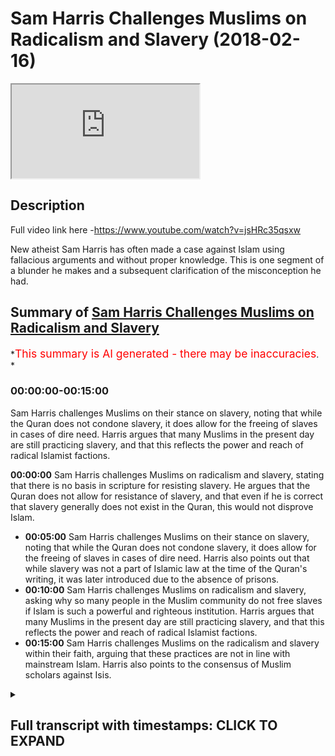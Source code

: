 # Sam Harris Challenges Muslims on Radicalism and Slavery (2018-02-16)

<iframe loading='lazy' allow='autoplay' src='https://www.youtube.com/embed/Hl7mPkjE8pI'></iframe>

## Description

Full video link here -<https://www.youtube.com/watch?v=jsHRc35qsxw>

New atheist Sam Harris has often made a case against Islam using fallacious arguments and without proper knowledge. This is one segment of a blunder he makes and a subsequent clarification of the misconception he had.

## Summary of [Sam Harris Challenges Muslims on Radicalism and Slavery](https://www.youtube.com/watch?v=Hl7mPkjE8pI)

*<span style="color:red; font-size:125%">This summary is AI generated - there may be inaccuracies</span>. *

### <a onclick="modifyYTiframeseektime('0')">00:00:00-00:15:00</a>

 Sam Harris challenges Muslims on their stance on slavery, noting that while the Quran does not condone slavery, it does allow for the freeing of slaves in cases of dire need. Harris argues that many Muslims in the present day are still practicing slavery, and that this reflects the power and reach of radical Islamist factions.

**<a onclick="modifyYTiframeseektime('0')">00:00:00</a>** Sam Harris challenges Muslims on radicalism and slavery, stating that there is no basis in scripture for resisting slavery. He argues that the Quran does not allow for resistance of slavery, and that even if he is correct that slavery generally does not exist in the Quran, this would not disprove Islam.

* **<a onclick="modifyYTiframeseektime('300')">00:05:00</a>**  Sam Harris challenges Muslims on their stance on slavery, noting that while the Quran does not condone slavery, it does allow for the freeing of slaves in cases of dire need. Harris also points out that while slavery was not a part of Islamic law at the time of the Quran's writing, it was later introduced due to the absence of prisons.
* **<a onclick="modifyYTiframeseektime('600')">00:10:00</a>** Sam Harris challenges Muslims on radicalism and slavery, asking why so many people in the Muslim community do not free slaves if Islam is such a powerful and righteous institution. Harris argues that many Muslims in the present day are still practicing slavery, and that this reflects the power and reach of radical Islamist factions.
* **<a onclick="modifyYTiframeseektime('900')">00:15:00</a>** Sam Harris challenges Muslims on the radicalism and slavery within their faith, arguing that these practices are not in line with mainstream Islam. Harris also points to the consensus of Muslim scholars against Isis.

<details><summary><h2>Full transcript with timestamps: CLICK TO EXPAND</h2></summary>

<a onclick="modifyYTiframeseektime('2')">0:00:02</a> so that he would you me I don't even  
<a onclick="modifyYTiframeseektime('11')">0:00:11</a> have to go to them alright let's go to  
<a onclick="modifyYTiframeseektime('13')">0:00:13</a> the next one no you can slavery this is  
<a onclick="modifyYTiframeseektime('17')">0:00:17</a> the horror of Abrahamic religion  
<a onclick="modifyYTiframeseektime('21')">0:00:21</a> generally these are this is why we know  
<a onclick="modifyYTiframeseektime('23')">0:00:23</a> these are in books were not authored by  
<a onclick="modifyYTiframeseektime('25')">0:00:25</a> a moral genius the Bible in the Quran  
<a onclick="modifyYTiframeseektime('28')">0:00:28</a> can't give you a basis to resist slavery  
<a onclick="modifyYTiframeseektime('32')">0:00:32</a> take it away so this is this is really  
<a onclick="modifyYTiframeseektime('36')">0:00:36</a> interesting because Sam Harris is  
<a onclick="modifyYTiframeseektime('37')">0:00:37</a> actually written a book called the moral  
<a onclick="modifyYTiframeseektime('39')">0:00:39</a> landscape and in that book called the  
<a onclick="modifyYTiframeseektime('42')">0:00:42</a> moral landscape he writes in a footnote  
<a onclick="modifyYTiframeseektime('44')">0:00:44</a> and one of the ending chapters I forget  
<a onclick="modifyYTiframeseektime('46')">0:00:46</a> which type sure exactly but he writes  
<a onclick="modifyYTiframeseektime('48')">0:00:48</a> and this is a kind of paraphrase of what  
<a onclick="modifyYTiframeseektime('51')">0:00:51</a> he says he says that there is no  
<a onclick="modifyYTiframeseektime('52')">0:00:52</a> neurobiological way of ascertaining  
<a onclick="modifyYTiframeseektime('55')">0:00:55</a> truth and falsehood in other words  
<a onclick="modifyYTiframeseektime('58')">0:00:58</a> objective morality according to sam  
<a onclick="modifyYTiframeseektime('60')">0:01:00</a> harris cannot be ascertained on the  
<a onclick="modifyYTiframeseektime('62')">0:01:02</a> atheistic materialistic worldview this  
<a onclick="modifyYTiframeseektime('65')">0:01:05</a> is not just some Harris's opinion this  
<a onclick="modifyYTiframeseektime('67')">0:01:07</a> is the opinion of Richard Dawkins of  
<a onclick="modifyYTiframeseektime('68')">0:01:08</a> jacquees Derrida of Bertrand Russell of  
<a onclick="modifyYTiframeseektime('71')">0:01:11</a> Nietzsche of most post modernist atheist  
<a onclick="modifyYTiframeseektime('75')">0:01:15</a> philosophers that actually objects of  
<a onclick="modifyYTiframeseektime('77')">0:01:17</a> morality cannot be ascertained what's  
<a onclick="modifyYTiframeseektime('80')">0:01:20</a> really interesting is that on the one  
<a onclick="modifyYTiframeseektime('81')">0:01:21</a> hand where they make this patently clear  
<a onclick="modifyYTiframeseektime('82')">0:01:22</a> but there was no philosophical  
<a onclick="modifyYTiframeseektime('84')">0:01:24</a> epistemological base for basically  
<a onclick="modifyYTiframeseektime('87')">0:01:27</a> believing an objective morality  
<a onclick="modifyYTiframeseektime('90')">0:01:30</a> they'll make arguments which are moral  
<a onclick="modifyYTiframeseektime('93')">0:01:33</a> against religion and this is one of the  
<a onclick="modifyYTiframeseektime('96')">0:01:36</a> arguments that they made so he makes he  
<a onclick="modifyYTiframeseektime('98')">0:01:38</a> says that the slavery and whatnot let's  
<a onclick="modifyYTiframeseektime('100')">0:01:40</a> take for granted let's let's say for the  
<a onclick="modifyYTiframeseektime('102')">0:01:42</a> sake of argument that he's right about  
<a onclick="modifyYTiframeseektime('103')">0:01:43</a> this about slavery generally speaking  
<a onclick="modifyYTiframeseektime('105')">0:01:45</a> even if he was completely right that  
<a onclick="modifyYTiframeseektime('108')">0:01:48</a> would do absolutely nothing for the case  
<a onclick="modifyYTiframeseektime('109')">0:01:49</a> of atheism and absolutely nothing for  
<a onclick="modifyYTiframeseektime('111')">0:01:51</a> disproving Islam however he is wrong on  
<a onclick="modifyYTiframeseektime('113')">0:01:53</a> that because of one very simple verse in  
<a onclick="modifyYTiframeseektime('117')">0:01:57</a> the Quran which most of the children our  
<a onclick="modifyYTiframeseektime('120')">0:02:00</a> children have memorized in so little  
<a onclick="modifyYTiframeseektime('122')">0:02:02</a> ballads in chapter 90 of the Quran where  
<a onclick="modifyYTiframeseektime('124')">0:02:04</a> simply says were mad at the rock amela  
<a onclick="modifyYTiframeseektime('126')">0:02:06</a> ABBA FATCA Aqaba what do you know of the  
<a onclick="modifyYTiframeseektime('130')">0:02:10</a> good way what would make you know what  
<a onclick="modifyYTiframeseektime('132')">0:02:12</a> the good way is for  
<a onclick="modifyYTiframeseektime('133')">0:02:13</a> being slaves is the good way his exact  
<a onclick="modifyYTiframeseektime('135')">0:02:15</a> terminology was that there is nothing  
<a onclick="modifyYTiframeseektime('137')">0:02:17</a> within or inside or outside of the  
<a onclick="modifyYTiframeseektime('140')">0:02:20</a> scriptures which allows for the  
<a onclick="modifyYTiframeseektime('142')">0:02:22</a> resisting of slavery the Quran says very  
<a onclick="modifyYTiframeseektime('144')">0:02:24</a> clearly that actually were mad at the  
<a onclick="modifyYTiframeseektime('147')">0:02:27</a> raka malapa  
<a onclick="modifyYTiframeseektime('148')">0:02:28</a> what would make you know what the good  
<a onclick="modifyYTiframeseektime('150')">0:02:30</a> way is freeing slaves is the good way  
<a onclick="modifyYTiframeseektime('152')">0:02:32</a> what he is saying because he is I  
<a onclick="modifyYTiframeseektime('154')">0:02:34</a> believe theologically illiterate I don't  
<a onclick="modifyYTiframeseektime('158')">0:02:38</a> think he's actually someone who reads  
<a onclick="modifyYTiframeseektime('159')">0:02:39</a> books theological books Quran Sunnah  
<a onclick="modifyYTiframeseektime('162')">0:02:42</a> hadith and these things I don't think he  
<a onclick="modifyYTiframeseektime('164')">0:02:44</a> actually even looks at the Bible too  
<a onclick="modifyYTiframeseektime('165')">0:02:45</a> deeply I think he makes sociological  
<a onclick="modifyYTiframeseektime('168')">0:02:48</a> cases and generalizes them on the  
<a onclick="modifyYTiframeseektime('170')">0:02:50</a> religion and that's very very much the  
<a onclick="modifyYTiframeseektime('173')">0:02:53</a> nature of what he does he never close to  
<a onclick="modifyYTiframeseektime('174')">0:02:54</a> Quran  
<a onclick="modifyYTiframeseektime('175')">0:02:55</a> you'll never really see this guy quote  
<a onclick="modifyYTiframeseektime('176')">0:02:56</a> in the Quran sam harris sam harris  
<a onclick="modifyYTiframeseektime('178')">0:02:58</a> doesn't really quote though I've never  
<a onclick="modifyYTiframeseektime('179')">0:02:59</a> seen him I've never once seen him  
<a onclick="modifyYTiframeseektime('180')">0:03:00</a> quoting the Quran because he knows muddy  
<a onclick="modifyYTiframeseektime('182')">0:03:02</a> water for him he's not trained on this  
<a onclick="modifyYTiframeseektime('185')">0:03:05</a> he shouldn't talk about this is he is  
<a onclick="modifyYTiframeseektime('187')">0:03:07</a> what they call an ultra crapper darien  
<a onclick="modifyYTiframeseektime('189')">0:03:09</a> his non-specialists talking about  
<a onclick="modifyYTiframeseektime('191')">0:03:11</a> something which does not concern him  
<a onclick="modifyYTiframeseektime('193')">0:03:13</a> he's completely talking about something  
<a onclick="modifyYTiframeseektime('194')">0:03:14</a> which is out of his Lane when he does  
<a onclick="modifyYTiframeseektime('196')">0:03:16</a> the same thing with philosophies the  
<a onclick="modifyYTiframeseektime('197')">0:03:17</a> same thing he's a non specialist in  
<a onclick="modifyYTiframeseektime('199')">0:03:19</a> philosophy not specialists in theology  
<a onclick="modifyYTiframeseektime('200')">0:03:20</a> when he talks about both those matters  
<a onclick="modifyYTiframeseektime('202')">0:03:22</a> as if he is an authority on those two  
<a onclick="modifyYTiframeseektime('203')">0:03:23</a> matters so here he said that the the  
<a onclick="modifyYTiframeseektime('207')">0:03:27</a> Quran and I'm also quite the Bible now  
<a onclick="modifyYTiframeseektime('209')">0:03:29</a> but we're talking about the Quran  
<a onclick="modifyYTiframeseektime('210')">0:03:30</a> specifically has there's nothing in it  
<a onclick="modifyYTiframeseektime('212')">0:03:32</a> that would allow us to resist slavery so  
<a onclick="modifyYTiframeseektime('213')">0:03:33</a> he would not be able to basically just  
<a onclick="modifyYTiframeseektime('215')">0:03:35</a> he would not be able to explain away  
<a onclick="modifyYTiframeseektime('218')">0:03:38</a> that verse which is a non abrogated  
<a onclick="modifyYTiframeseektime('220')">0:03:40</a> verse of the Quran moreover I guess what  
<a onclick="modifyYTiframeseektime('223')">0:03:43</a> he's trying to say is because the office  
<a onclick="modifyYTiframeseektime('224')">0:03:44</a> of the Quran which talked about what  
<a onclick="modifyYTiframeseektime('225')">0:03:45</a> your right hand possesses and and these  
<a onclick="modifyYTiframeseektime('228')">0:03:48</a> things in the hadith the various a  
<a onclick="modifyYTiframeseektime('231')">0:03:51</a> hadith Nasir how it shows us that there  
<a onclick="modifyYTiframeseektime('232')">0:03:52</a> were slaves at the time of the Prophet  
<a onclick="modifyYTiframeseektime('233')">0:03:53</a> and we're not denying that that's the  
<a onclick="modifyYTiframeseektime('234')">0:03:54</a> case absolutely there was slaves at the  
<a onclick="modifyYTiframeseektime('236')">0:03:56</a> time of the Prophet we are saying that  
<a onclick="modifyYTiframeseektime('238')">0:03:58</a> the object of office led the whole world  
<a onclick="modifyYTiframeseektime('240')">0:04:00</a> I mean the whole world at that time  
<a onclick="modifyYTiframeseektime('241')">0:04:01</a> absolutely well slavery ended in  
<a onclick="modifyYTiframeseektime('243')">0:04:03</a> American 1865 in in Britain in 1807 and  
<a onclick="modifyYTiframeseektime('249')">0:04:09</a> you can that's legally once again if we  
<a onclick="modifyYTiframeseektime('252')">0:04:12</a> take a step back and say what is slavery  
<a onclick="modifyYTiframeseektime('253')">0:04:13</a> does it the international I think is  
<a onclick="modifyYTiframeseektime('256')">0:04:16</a> called the International anti-slavery  
<a onclick="modifyYTiframeseektime('257')">0:04:17</a> organisations they they actually said  
<a onclick="modifyYTiframeseektime('260')">0:04:20</a> that slavery is defined as includes  
<a onclick="modifyYTiframeseektime('263')">0:04:23</a> child labor human trafficking and  
<a onclick="modifyYTiframeseektime('265')">0:04:25</a> prostitution let's  
<a onclick="modifyYTiframeseektime('267')">0:04:27</a> these things if we consider these  
<a onclick="modifyYTiframeseektime('269')">0:04:29</a> factors and we're very serious about  
<a onclick="modifyYTiframeseektime('270')">0:04:30</a> those definitions and I would say I  
<a onclick="modifyYTiframeseektime('272')">0:04:32</a> would claim that the West is actually  
<a onclick="modifyYTiframeseektime('274')">0:04:34</a> more involved and engaged with slavery  
<a onclick="modifyYTiframeseektime('277')">0:04:37</a> than any other part of the world and I  
<a onclick="modifyYTiframeseektime('280')">0:04:40</a> think that now if you really care if you  
<a onclick="modifyYTiframeseektime('283')">0:04:43</a> really want to make a difference since  
<a onclick="modifyYTiframeseektime('285')">0:04:45</a> we live here that's something that's not  
<a onclick="modifyYTiframeseektime('287')">0:04:47</a> talked about that's like our little  
<a onclick="modifyYTiframeseektime('289')">0:04:49</a> secret America's secret that there are  
<a onclick="modifyYTiframeseektime('291')">0:04:51</a> child sex slave rings in our country  
<a onclick="modifyYTiframeseektime('294')">0:04:54</a> right now up to three hundred thousand  
<a onclick="modifyYTiframeseektime('302')">0:05:02</a> boys and girls are sold in the United  
<a onclick="modifyYTiframeseektime('304')">0:05:04</a> States every year and many of them don't  
<a onclick="modifyYTiframeseektime('307')">0:05:07</a> make it out of the industry alive there  
<a onclick="modifyYTiframeseektime('310')">0:05:10</a> are only 99 known survivors from the  
<a onclick="modifyYTiframeseektime('313')">0:05:13</a> state of Texas in the last 20 years  
<a onclick="modifyYTiframeseektime('314')">0:05:14</a> who've managed to escape sexual slavery  
<a onclick="modifyYTiframeseektime('317')">0:05:17</a> when we think of the most horrific of  
<a onclick="modifyYTiframeseektime('319')">0:05:19</a> crimes the ones so morally repugnant and  
<a onclick="modifyYTiframeseektime('322')">0:05:22</a> Barbara you know the widespread ones  
<a onclick="modifyYTiframeseektime('324')">0:05:24</a> that make you question humanity it can  
<a onclick="modifyYTiframeseektime('327')">0:05:27</a> help us cope to believe they happen  
<a onclick="modifyYTiframeseektime('328')">0:05:28</a> somewhere else  
<a onclick="modifyYTiframeseektime('329')">0:05:29</a> somewhere far away that's why this  
<a onclick="modifyYTiframeseektime('331')">0:05:31</a> weekend's FBI prostitution sting and  
<a onclick="modifyYTiframeseektime('334')">0:05:34</a> capture of over a hundred and fifty  
<a onclick="modifyYTiframeseektime('335')">0:05:35</a> pimps was so disturbing over a hundred  
<a onclick="modifyYTiframeseektime('338')">0:05:38</a> children rescued sexual slavery here at  
<a onclick="modifyYTiframeseektime('342')">0:05:42</a> home how does it still happen right so  
<a onclick="modifyYTiframeseektime('344')">0:05:44</a> now you want to go ahead and do some  
<a onclick="modifyYTiframeseektime('346')">0:05:46</a> social good yeah Joe Rogan's just step  
<a onclick="modifyYTiframeseektime('348')">0:05:48</a> up Sam Harris to step up while you men  
<a onclick="modifyYTiframeseektime('350')">0:05:50</a> trafficking and talk about human  
<a onclick="modifyYTiframeseektime('351')">0:05:51</a> trafficking that's happening right here  
<a onclick="modifyYTiframeseektime('353')">0:05:53</a> in our backyard yeah but no you got to  
<a onclick="modifyYTiframeseektime('355')">0:05:55</a> go talk about you know is that the other  
<a onclick="modifyYTiframeseektime('357')">0:05:57</a> I point the finger that way  
<a onclick="modifyYTiframeseektime('359')">0:05:59</a> so we don't have to really talk about  
<a onclick="modifyYTiframeseektime('360')">0:06:00</a> what's going on at home it's really  
<a onclick="modifyYTiframeseektime('361')">0:06:01</a> interesting cuz Polaris said that  
<a onclick="modifyYTiframeseektime('363')">0:06:03</a> Polaris is what I think is cool pilars  
<a onclick="modifyYTiframeseektime('364')">0:06:04</a> one of the organizations they said that  
<a onclick="modifyYTiframeseektime('366')">0:06:06</a> America's engaged in slavery the  
<a onclick="modifyYTiframeseektime('368')">0:06:08</a> majority of people that they enslave in  
<a onclick="modifyYTiframeseektime('370')">0:06:10</a> human trafficking human trafficking  
<a onclick="modifyYTiframeseektime('371')">0:06:11</a> forms is that are actually people of  
<a onclick="modifyYTiframeseektime('373')">0:06:13</a> ethnic minority descent so black people  
<a onclick="modifyYTiframeseektime('376')">0:06:16</a> etc those people are human engaged in  
<a onclick="modifyYTiframeseektime('380')">0:06:20</a> the process of human trafficking who are  
<a onclick="modifyYTiframeseektime('381')">0:06:21</a> who are trafficked are actually people  
<a onclick="modifyYTiframeseektime('383')">0:06:23</a> of ethnic minorities so they're actually  
<a onclick="modifyYTiframeseektime('385')">0:06:25</a> oppressing minorities enslaving people  
<a onclick="modifyYTiframeseektime('388')">0:06:28</a> going back to what we used to be doing  
<a onclick="modifyYTiframeseektime('390')">0:06:30</a> the 1865 days and talking to us about  
<a onclick="modifyYTiframeseektime('393')">0:06:33</a> slavery  
<a onclick="modifyYTiframeseektime('394')">0:06:34</a> it's lama's I would put this very  
<a onclick="modifyYTiframeseektime('395')">0:06:35</a> candidly only on the record one of the  
<a onclick="modifyYTiframeseektime('398')">0:06:38</a> objectives of Islam  
<a onclick="modifyYTiframeseektime('400')">0:06:40</a> is to do away with the institution of  
<a onclick="modifyYTiframeseektime('403')">0:06:43</a> slavery the the mechanism by which and  
<a onclick="modifyYTiframeseektime('406')">0:06:46</a> through which it attempted to do this  
<a onclick="modifyYTiframeseektime('408')">0:06:48</a> which is what I was saying before was an  
<a onclick="modifyYTiframeseektime('411')">0:06:51</a> incremental gradualist method  
<a onclick="modifyYTiframeseektime('413')">0:06:53</a> it wasn't an instant abolition and we  
<a onclick="modifyYTiframeseektime('415')">0:06:55</a> know from history that frankly when  
<a onclick="modifyYTiframeseektime('417')">0:06:57</a> abolitions are attempted just like in  
<a onclick="modifyYTiframeseektime('419')">0:06:59</a> this country when the abolition was at M  
<a onclick="modifyYTiframeseektime('420')">0:07:00</a> state of alcohol people rebelled against  
<a onclick="modifyYTiframeseektime('422')">0:07:02</a> it very quickly if something as deep and  
<a onclick="modifyYTiframeseektime('425')">0:07:05</a> as economically important as the  
<a onclick="modifyYTiframeseektime('427')">0:07:07</a> institution of slavery is interwoven  
<a onclick="modifyYTiframeseektime('429')">0:07:09</a> into the economic fiber of a society  
<a onclick="modifyYTiframeseektime('432')">0:07:12</a> it's not possible if we to pull the rug  
<a onclick="modifyYTiframeseektime('434')">0:07:14</a> under someone's foot so in other words  
<a onclick="modifyYTiframeseektime('436')">0:07:16</a> what Islam came with was an incremental  
<a onclick="modifyYTiframeseektime('438')">0:07:18</a> method using different things and of  
<a onclick="modifyYTiframeseektime('441')">0:07:21</a> them as they can't because in sort of  
<a onclick="modifyYTiframeseektime('443')">0:07:23</a> the touhou chapter of the Quran one of  
<a onclick="modifyYTiframeseektime('445')">0:07:25</a> the there are nine things or eight or  
<a onclick="modifyYTiframeseektime('447')">0:07:27</a> nine things that are mentioned in the in  
<a onclick="modifyYTiframeseektime('449')">0:07:29</a> the verse which talks about zakat and  
<a onclick="modifyYTiframeseektime('451')">0:07:31</a> one of them was well fed a club the  
<a onclick="modifyYTiframeseektime('453')">0:07:33</a> people who is who are enslaved so in  
<a onclick="modifyYTiframeseektime('455')">0:07:35</a> other words since the cat is one of the  
<a onclick="modifyYTiframeseektime('457')">0:07:37</a> five pillars of Islam and since the five  
<a onclick="modifyYTiframeseektime('460')">0:07:40</a> pillar this particular pillar must be  
<a onclick="modifyYTiframeseektime('462')">0:07:42</a> continued until the day of judgment we  
<a onclick="modifyYTiframeseektime('464')">0:07:44</a> believe then the e there must have been  
<a onclick="modifyYTiframeseektime('466')">0:07:46</a> a certain amount of money always  
<a onclick="modifyYTiframeseektime('469')">0:07:49</a> designated for the freeing of slaves but  
<a onclick="modifyYTiframeseektime('472')">0:07:52</a> of course sam harris doesn't know this  
<a onclick="modifyYTiframeseektime('474')">0:07:54</a> another thing which is really  
<a onclick="modifyYTiframeseektime('476')">0:07:56</a> interesting is chapter 24 verse 33 of  
<a onclick="modifyYTiframeseektime('478')">0:07:58</a> the quran which explicitly says that if  
<a onclick="modifyYTiframeseektime('482')">0:08:02</a> at that particular time which is  
<a onclick="modifyYTiframeseektime('484')">0:08:04</a> obviously not not applicable to us and  
<a onclick="modifyYTiframeseektime('486')">0:08:06</a> that particular historical time period  
<a onclick="modifyYTiframeseektime('489')">0:08:09</a> something called maquette Eber can be  
<a onclick="modifyYTiframeseektime('490')">0:08:10</a> done no kotoba is where you literally  
<a onclick="modifyYTiframeseektime('492')">0:08:12</a> have someone who's enslaved and then  
<a onclick="modifyYTiframeseektime('494')">0:08:14</a> they say to their slave owner they say  
<a onclick="modifyYTiframeseektime('497')">0:08:17</a> to their slave owner I want to be free  
<a onclick="modifyYTiframeseektime('498')">0:08:18</a> and I'll ransom myself okay that person  
<a onclick="modifyYTiframeseektime('502')">0:08:22</a> is not a criminal that person is not  
<a onclick="modifyYTiframeseektime('505')">0:08:25</a> someone who's done anything according to  
<a onclick="modifyYTiframeseektime('507')">0:08:27</a> chapter 24 verse 33 and you can look at  
<a onclick="modifyYTiframeseektime('508')">0:08:28</a> for example to fiddle Toby or other  
<a onclick="modifyYTiframeseektime('510')">0:08:30</a> tempers here like extra Jesus's that  
<a onclick="modifyYTiframeseektime('513')">0:08:33</a> explicitly say that there's an opinion  
<a onclick="modifyYTiframeseektime('515')">0:08:35</a> that says and this is a strong opinion  
<a onclick="modifyYTiframeseektime('516')">0:08:36</a> going back to the Sahaba and the  
<a onclick="modifyYTiframeseektime('518')">0:08:38</a> Companions the Prophet if this  
<a onclick="modifyYTiframeseektime('520')">0:08:40</a> particular indentured servant because  
<a onclick="modifyYTiframeseektime('523')">0:08:43</a> they're not really slaves in the  
<a onclick="modifyYTiframeseektime('524')">0:08:44</a> colloquial sense because you think of  
<a onclick="modifyYTiframeseektime('525')">0:08:45</a> slaves like racial slavery we'd never  
<a onclick="modifyYTiframeseektime('526')">0:08:46</a> had died in Islam  
<a onclick="modifyYTiframeseektime('527')">0:08:47</a> that's never been part of Islamic never  
<a onclick="modifyYTiframeseektime('529')">0:08:49</a> never ever racial stuff is the Quran is  
<a onclick="modifyYTiframeseektime('532')">0:08:52</a> very that's what people think that's  
<a onclick="modifyYTiframeseektime('534')">0:08:54</a> they have in there that we're talking  
<a onclick="modifyYTiframeseektime('535')">0:08:55</a> about indentured because at the time  
<a onclick="modifyYTiframeseektime('536')">0:08:56</a> there was no prisons so these people  
<a onclick="modifyYTiframeseektime('538')">0:08:58</a> were put into into homes and imprisoned  
<a onclick="modifyYTiframeseektime('541')">0:09:01</a> as if it was a prison right  
<a onclick="modifyYTiframeseektime('544')">0:09:04</a> so that particular person if they demand  
<a onclick="modifyYTiframeseektime('546')">0:09:06</a> yeah if they demand from the the slave  
<a onclick="modifyYTiframeseektime('549')">0:09:09</a> owner to be freed then according to the  
<a onclick="modifyYTiframeseektime('552')">0:09:12</a> Philip or Toby  
<a onclick="modifyYTiframeseektime('553')">0:09:13</a> and according to the sahaba that are  
<a onclick="modifyYTiframeseektime('555')">0:09:15</a> related by this stuff's here they must  
<a onclick="modifyYTiframeseektime('559')">0:09:19</a> be freed even if the the slave owner or  
<a onclick="modifyYTiframeseektime('561')">0:09:21</a> you can say the the the the the one  
<a onclick="modifyYTiframeseektime('564')">0:09:24</a> who's the prisoner the the one who's  
<a onclick="modifyYTiframeseektime('566')">0:09:26</a> imprisoning this indentured servant  
<a onclick="modifyYTiframeseektime('567')">0:09:27</a> declines it this person can go to  
<a onclick="modifyYTiframeseektime('569')">0:09:29</a> Accardi can go to a judge and and  
<a onclick="modifyYTiframeseektime('572')">0:09:32</a> forcefully be be liberated or  
<a onclick="modifyYTiframeseektime('577')">0:09:37</a> emancipated so in other words islam I  
<a onclick="modifyYTiframeseektime('580')">0:09:40</a> would argue is the only ancient system  
<a onclick="modifyYTiframeseektime('583')">0:09:43</a> which allowed for the freeing of people  
<a onclick="modifyYTiframeseektime('588')">0:09:48</a> which were either slaves indentured  
<a onclick="modifyYTiframeseektime('589')">0:09:49</a> servants or otherwise there's nothing  
<a onclick="modifyYTiframeseektime('592')">0:09:52</a> else in the history of man that went out  
<a onclick="modifyYTiframeseektime('595')">0:09:55</a> of its way in order to get people out of  
<a onclick="modifyYTiframeseektime('596')">0:09:56</a> the shackles of slavery and into and  
<a onclick="modifyYTiframeseektime('599')">0:09:59</a> emancipated generally speaking whether  
<a onclick="modifyYTiframeseektime('600')">0:10:00</a> it be Muslim or Muslim what comes to my  
<a onclick="modifyYTiframeseektime('603')">0:10:03</a> mind is it is a turban hadatha was it am  
<a onclick="modifyYTiframeseektime('607')">0:10:07</a> I saying the right name where when he  
<a onclick="modifyYTiframeseektime('608')">0:10:08</a> was freed and then he had a chance to go  
<a onclick="modifyYTiframeseektime('612')">0:10:12</a> back to his father to his family he  
<a onclick="modifyYTiframeseektime('616')">0:10:16</a> chose to stay you know out of the love  
<a onclick="modifyYTiframeseektime('619')">0:10:19</a> you know out of the love that he had for  
<a onclick="modifyYTiframeseektime('623')">0:10:23</a> Prophet Muhammad peace and blessings be  
<a onclick="modifyYTiframeseektime('625')">0:10:25</a> upon him yeah so you have a when you put  
<a onclick="modifyYTiframeseektime('627')">0:10:27</a> yourself when you take yourself living  
<a onclick="modifyYTiframeseektime('629')">0:10:29</a> in today's 2018 today's age right and  
<a onclick="modifyYTiframeseektime('634')">0:10:34</a> then you take your back yourself back  
<a onclick="modifyYTiframeseektime('636')">0:10:36</a> 1,400 years ago when the whole world  
<a onclick="modifyYTiframeseektime('638')">0:10:38</a> everybody is a muslin slavery day  
<a onclick="modifyYTiframeseektime('639')">0:10:39</a> absolutely medicine then Islam came to  
<a onclick="modifyYTiframeseektime('642')">0:10:42</a> free the necks of the slaves right  
<a onclick="modifyYTiframeseektime('644')">0:10:44</a> so if Islam just came and said it's late  
<a onclick="modifyYTiframeseektime('647')">0:10:47</a> a slavery is erratic you wouldn't work  
<a onclick="modifyYTiframeseektime('648')">0:10:48</a> it wouldn't work you got people invested  
<a onclick="modifyYTiframeseektime('650')">0:10:50</a> with millions hundreds of millions of  
<a onclick="modifyYTiframeseektime('652')">0:10:52</a> dollars you know in slave business  
<a onclick="modifyYTiframeseektime('654')">0:10:54</a> absolutely but then what you're saying  
<a onclick="modifyYTiframeseektime('656')">0:10:56</a> here is now if I'm correct now in every  
<a onclick="modifyYTiframeseektime('659')">0:10:59</a> which way you turn and you just made the  
<a onclick="modifyYTiframeseektime('661')">0:11:01</a> road that now it penetrated the hearts  
<a onclick="modifyYTiframeseektime('665')">0:11:05</a> yeah so people gave  
<a onclick="modifyYTiframeseektime('667')">0:11:07</a> is up absolutely from the love of their  
<a onclick="modifyYTiframeseektime('669')">0:11:09</a> heart absolutely not like that it was  
<a onclick="modifyYTiframeseektime('671')">0:11:11</a> forced in this country and to this day  
<a onclick="modifyYTiframeseektime('672')">0:11:12</a> people are like these people should be  
<a onclick="modifyYTiframeseektime('674')">0:11:14</a> slaves right and you have all this  
<a onclick="modifyYTiframeseektime('676')">0:11:16</a> racism is this yeah but there are  
<a onclick="modifyYTiframeseektime('679')">0:11:19</a> certain situations where people will be  
<a onclick="modifyYTiframeseektime('681')">0:11:21</a> forced to free slaves for example in  
<a onclick="modifyYTiframeseektime('683')">0:11:23</a> Islam if someone had sexual intercourse  
<a onclick="modifyYTiframeseektime('686')">0:11:26</a> with their wife in Ramadan they have to  
<a onclick="modifyYTiframeseektime('688')">0:11:28</a> free a slave if someone does the harm  
<a onclick="modifyYTiframeseektime('690')">0:11:30</a> which is mentioned in chapter 58 of the  
<a onclick="modifyYTiframeseektime('692')">0:11:32</a> Quran which they call their wives that  
<a onclick="modifyYTiframeseektime('693')">0:11:33</a> they say they you're not you're  
<a onclick="modifyYTiframeseektime('695')">0:11:35</a> basically not you're like my mother in  
<a onclick="modifyYTiframeseektime('697')">0:11:37</a> other words you're not sexually  
<a onclick="modifyYTiframeseektime('698')">0:11:38</a> compatible with me or something it's a  
<a onclick="modifyYTiframeseektime('699')">0:11:39</a> very specific kind of insult free after  
<a onclick="modifyYTiframeseektime('701')">0:11:41</a> free slaves yeah if they did if they  
<a onclick="modifyYTiframeseektime('703')">0:11:43</a> didn't off you have to free it so  
<a onclick="modifyYTiframeseektime('705')">0:11:45</a> there's so many things in Islam which  
<a onclick="modifyYTiframeseektime('707')">0:11:47</a> you're forced to free slaves if you do  
<a onclick="modifyYTiframeseektime('709')">0:11:49</a> certain things then these slaves also  
<a onclick="modifyYTiframeseektime('711')">0:11:51</a> slaves when I come governors then they  
<a onclick="modifyYTiframeseektime('713')">0:11:53</a> become scholars they become like  
<a onclick="modifyYTiframeseektime('715')">0:11:55</a> absolutely had people of high prestige  
<a onclick="modifyYTiframeseektime('717')">0:11:57</a> people will not understand this but some  
<a onclick="modifyYTiframeseektime('720')">0:12:00</a> people and because we just said that for  
<a onclick="modifyYTiframeseektime('722')">0:12:02</a> example if someone was enslaved or an  
<a onclick="modifyYTiframeseektime('725')">0:12:05</a> indentured servant don't you serve in  
<a onclick="modifyYTiframeseektime('726')">0:12:06</a> there literally whatever yeah that's  
<a onclick="modifyYTiframeseektime('728')">0:12:08</a> what they were they were indentured  
<a onclick="modifyYTiframeseektime('729')">0:12:09</a> servants if they were in in the house of  
<a onclick="modifyYTiframeseektime('732')">0:12:12</a> someone who was imprisoning them and  
<a onclick="modifyYTiframeseektime('734')">0:12:14</a> they had the rights over them and I say  
<a onclick="modifyYTiframeseektime('735')">0:12:15</a> and they decided that they wanted to do  
<a onclick="modifyYTiframeseektime('738')">0:12:18</a> more kata by which is this basically  
<a onclick="modifyYTiframeseektime('741')">0:12:21</a> it's a ransom their ransom ransoming  
<a onclick="modifyYTiframeseektime('743')">0:12:23</a> themselves they want to be freed and  
<a onclick="modifyYTiframeseektime('746')">0:12:26</a> they had that opportunity and they  
<a onclick="modifyYTiframeseektime('748')">0:12:28</a> didn't take it the question is why would  
<a onclick="modifyYTiframeseektime('749')">0:12:29</a> those people don't take it a lot of the  
<a onclick="modifyYTiframeseektime('750')">0:12:30</a> the particular slaves at that time I  
<a onclick="modifyYTiframeseektime('752')">0:12:32</a> would mention servants they didn't take  
<a onclick="modifyYTiframeseektime('754')">0:12:34</a> the opportunity because they they were  
<a onclick="modifyYTiframeseektime('755')">0:12:35</a> getting free accommodation yes now  
<a onclick="modifyYTiframeseektime('758')">0:12:38</a> that's why a lot of them continue to be  
<a onclick="modifyYTiframeseektime('759')">0:12:39</a> Malik like the Mamluk Empire was  
<a onclick="modifyYTiframeseektime('762')">0:12:42</a> actually the Mamluks there was two men  
<a onclick="modifyYTiframeseektime('764')">0:12:44</a> blocks one in Egypt and one in India but  
<a onclick="modifyYTiframeseektime('766')">0:12:46</a> the ones in Egypt and in India both of  
<a onclick="modifyYTiframeseektime('768')">0:12:48</a> those was work work of a slave car or a  
<a onclick="modifyYTiframeseektime('770')">0:12:50</a> tribe or slave a socio-economic grouping  
<a onclick="modifyYTiframeseektime('774')">0:12:54</a> so they were socioeconomically the  
<a onclick="modifyYTiframeseektime('777')">0:12:57</a> lowest of the low yet they were made  
<a onclick="modifyYTiframeseektime('778')">0:12:58</a> into the highest of the high  
<a onclick="modifyYTiframeseektime('780')">0:13:00</a> mm-hmm so it's not the same as the  
<a onclick="modifyYTiframeseektime('783')">0:13:03</a> Western experience a lot of people think  
<a onclick="modifyYTiframeseektime('784')">0:13:04</a> they generalize history say ok what will  
<a onclick="modifyYTiframeseektime('786')">0:13:06</a> happen to the transatlantic slave trade  
<a onclick="modifyYTiframeseektime('788')">0:13:08</a> where you had black people shift over in  
<a onclick="modifyYTiframeseektime('790')">0:13:10</a> West Africa yeah that's the same thing  
<a onclick="modifyYTiframeseektime('792')">0:13:12</a> as well as levers not ok before we go to  
<a onclick="modifyYTiframeseektime('794')">0:13:14</a> the next one people are automatically  
<a onclick="modifyYTiframeseektime('796')">0:13:16</a> automatically gonna see what's going on  
<a onclick="modifyYTiframeseektime('798')">0:13:18</a> with this insane state right they use  
<a onclick="modifyYTiframeseektime('800')">0:13:20</a> these  
<a onclick="modifyYTiframeseektime('800')">0:13:20</a> range elements and then some things in  
<a onclick="modifyYTiframeseektime('804')">0:13:24</a> Libya yeah what do you say to that I say  
<a onclick="modifyYTiframeseektime('806')">0:13:26</a> to that I mean it's really really  
<a onclick="modifyYTiframeseektime('808')">0:13:28</a> interesting the AI is is aa McStay we  
<a onclick="modifyYTiframeseektime('812')">0:13:32</a> shouldn't call it that we should call -  
<a onclick="modifyYTiframeseektime('813')">0:13:33</a> or something that whatever they want to  
<a onclick="modifyYTiframeseektime('814')">0:13:34</a> call themselves but the insane stay in  
<a onclick="modifyYTiframeseektime('816')">0:13:36</a> state that sounds good and saying hey  
<a onclick="modifyYTiframeseektime('818')">0:13:38</a> those particular individuals first and  
<a onclick="modifyYTiframeseektime('821')">0:13:41</a> foremost I've never seen such an extreme  
<a onclick="modifyYTiframeseektime('824')">0:13:44</a> fringe in my whole life to the extent  
<a onclick="modifyYTiframeseektime('826')">0:13:46</a> whereby I watched an interview in Arabic  
<a onclick="modifyYTiframeseektime('828')">0:13:48</a> with one of the Mogul dimensions their  
<a onclick="modifyYTiframeseektime('832')">0:13:52</a> names but they let's say they're of the  
<a onclick="modifyYTiframeseektime('834')">0:13:54</a> same ilk as Osama bin Laden right they  
<a onclick="modifyYTiframeseektime('837')">0:13:57</a> of the same ilk meaning they have the  
<a onclick="modifyYTiframeseektime('838')">0:13:58</a> same kind of they believe in the same  
<a onclick="modifyYTiframeseektime('840')">0:14:00</a> things and one of their leaders said we  
<a onclick="modifyYTiframeseektime('845')">0:14:05</a> don't consider this is actually said he  
<a onclick="modifyYTiframeseektime('847')">0:14:07</a> said we don't we call we call this group  
<a onclick="modifyYTiframeseektime('851')">0:14:11</a> back to Allison ole Jamar  
<a onclick="modifyYTiframeseektime('854')">0:14:14</a> so they don't consider them Sunni  
<a onclick="modifyYTiframeseektime('855')">0:14:15</a> Muslims some scholars don't consider  
<a onclick="modifyYTiframeseektime('858')">0:14:18</a> this particular faction is called  
<a onclick="modifyYTiframeseektime('860')">0:14:20</a>  __  Muslims some scholars have said  
<a onclick="modifyYTiframeseektime('862')">0:14:22</a> that at all so that's one thing those  
<a onclick="modifyYTiframeseektime('867')">0:14:27</a> people have said that they don't go  
<a onclick="modifyYTiframeseektime('868')">0:14:28</a> there enslaving and this is what this  
<a onclick="modifyYTiframeseektime('870')">0:14:30</a> person said in the interview they're  
<a onclick="modifyYTiframeseektime('873')">0:14:33</a> enslaving their women so in other words  
<a onclick="modifyYTiframeseektime('876')">0:14:36</a> that particular is another faction in  
<a onclick="modifyYTiframeseektime('878')">0:14:38</a> the Syrian war which is let's say  
<a onclick="modifyYTiframeseektime('879')">0:14:39</a> associated with extremism that other  
<a onclick="modifyYTiframeseektime('883')">0:14:43</a> faction was associated saying the person  
<a onclick="modifyYTiframeseektime('885')">0:14:45</a> is in charge of that faction that there  
<a onclick="modifyYTiframeseektime('888')">0:14:48</a> is slaving our woman what does that show  
<a onclick="modifyYTiframeseektime('891')">0:14:51</a> it shows actually to be frank that no  
<a onclick="modifyYTiframeseektime('894')">0:14:54</a> one sees these people as doing something  
<a onclick="modifyYTiframeseektime('896')">0:14:56</a> in line with Islam not even Osama bin  
<a onclick="modifyYTiframeseektime('898')">0:14:58</a> Laden himself and I'm saying this on the  
<a onclick="modifyYTiframeseektime('900')">0:15:00</a> record not even him and we know that  
<a onclick="modifyYTiframeseektime('902')">0:15:02</a> what he stands for and all that kind of  
<a onclick="modifyYTiframeseektime('904')">0:15:04</a> stuff is completely against mainstream  
<a onclick="modifyYTiframeseektime('905')">0:15:05</a> Orthodox Islam according to all of the  
<a onclick="modifyYTiframeseektime('907')">0:15:07</a> institutions of Islam but not even he  
<a onclick="modifyYTiframeseektime('911')">0:15:11</a> would see what they're doing is in line  
<a onclick="modifyYTiframeseektime('912')">0:15:12</a> with Islam mm-hmm absolutely not yeah I  
<a onclick="modifyYTiframeseektime('916')">0:15:16</a> could mention names and all these kind  
<a onclick="modifyYTiframeseektime('918')">0:15:18</a> of things but we won't go into that  
<a onclick="modifyYTiframeseektime('919')">0:15:19</a> longer discussion but the point is this  
<a onclick="modifyYTiframeseektime('921')">0:15:21</a> is such a fringe element of Islam that  
<a onclick="modifyYTiframeseektime('924')">0:15:24</a> it's really not worth mentioning as a  
<a onclick="modifyYTiframeseektime('926')">0:15:26</a> point of reference  
<a onclick="modifyYTiframeseektime('927')">0:15:27</a> yet some Harris consistently mentions it  
<a onclick="modifyYTiframeseektime('930')">0:15:30</a> as some kind of point of reference is  
<a onclick="modifyYTiframeseektime('932')">0:15:32</a> academically disingenuous because  
<a onclick="modifyYTiframeseektime('934')">0:15:34</a> frankly  
<a onclick="modifyYTiframeseektime('934')">0:15:34</a> there are institutions in Islam and this  
<a onclick="modifyYTiframeseektime('936')">0:15:36</a> I'm a quote all of the institutions you  
<a onclick="modifyYTiframeseektime('938')">0:15:38</a> know one thing has reunited all of the  
<a onclick="modifyYTiframeseektime('940')">0:15:40</a> Muslims against them is Isis there's  
<a onclick="modifyYTiframeseektime('945')">0:15:45</a> nothing that I have United all the  
<a onclick="modifyYTiframeseektime('946')">0:15:46</a> Muslims against them more than Isis has  
<a onclick="modifyYTiframeseektime('948')">0:15:48</a> but they still pretty bring up this  
<a onclick="modifyYTiframeseektime('950')">0:15:50</a> fringe element every Muslim early drinks  
<a onclick="modifyYTiframeseektime('952')">0:15:52</a> yes every Muslim organization from India  
<a onclick="modifyYTiframeseektime('956')">0:15:56</a> to Saudi Arabia to Egypt to Saudi air to  
<a onclick="modifyYTiframeseektime('959')">0:15:59</a> all of these in Mauritania all of the  
<a onclick="modifyYTiframeseektime('962')">0:16:02</a> centers of intellectual power in Islamic  
<a onclick="modifyYTiframeseektime('964')">0:16:04</a> world which is not even familiar with  
<a onclick="modifyYTiframeseektime('966')">0:16:06</a> I'm sure Sam Harris is not familiar with  
<a onclick="modifyYTiframeseektime('967')">0:16:07</a> those places and those institutions all  
<a onclick="modifyYTiframeseektime('969')">0:16:09</a> of them have categorically condemned  
<a onclick="modifyYTiframeseektime('973')">0:16:13</a> Isis all of them so this there is a  
<a onclick="modifyYTiframeseektime('975')">0:16:15</a> consensus on this issue yeah and yeah  
<a onclick="modifyYTiframeseektime('978')">0:16:18</a> he's using it as an example so you're  
<a onclick="modifyYTiframeseektime('980')">0:16:20</a> actually disregarding all of the  
<a onclick="modifyYTiframeseektime('983')">0:16:23</a> institutional what he would call fatwas  
<a onclick="modifyYTiframeseektime('986')">0:16:26</a> religious rulings and verdicts of  
<a onclick="modifyYTiframeseektime('988')">0:16:28</a> everybody in the Muslim world all of any  
<a onclick="modifyYTiframeseektime('991')">0:16:31</a> scholar wealth is you know any scholar  
<a onclick="modifyYTiframeseektime('994')">0:16:34</a> in the Muslim world has said the same  
<a onclick="modifyYTiframeseektime('996')">0:16:36</a> thing yeah so how can we ignore all of  
<a onclick="modifyYTiframeseektime('999')">0:16:39</a> that and say okay well these these  
<a onclick="modifyYTiframeseektime('1000')">0:16:40</a> disband of people and Libya the same  
<a onclick="modifyYTiframeseektime('1003')">0:16:43</a> thing is obviously in Libya and things  
<a onclick="modifyYTiframeseektime('1005')">0:16:45</a> have the same ideology Libya there's  
<a onclick="modifyYTiframeseektime('1006')">0:16:46</a> Isis in Libya so we're killing two birds  
<a onclick="modifyYTiframeseektime('1008')">0:16:48</a> want some of this because frankly the  
<a onclick="modifyYTiframeseektime('1010')">0:16:50</a> ISIS ideology is so far removed from  
<a onclick="modifyYTiframeseektime('1012')">0:16:52</a> mainstream Islam that absolutely  
<a onclick="modifyYTiframeseektime('1016')">0:16:56</a> everybody has condemned them yeah I  
<a onclick="modifyYTiframeseektime('1018')">0:16:58</a> don't see how he that has flown above  
<a onclick="modifyYTiframeseektime('1020')">0:17:00</a> his head they kill more Muslims  
<a onclick="modifyYTiframeseektime('1022')">0:17:02</a> absolutely yeah they actually have done  
<a onclick="modifyYTiframeseektime('1024')">0:17:04</a> more harm than any to Muslims myth  
<a onclick="modifyYTiframeseektime('1026')">0:17:06</a> before we go to the next point I mean  
<a onclick="modifyYTiframeseektime('1028')">0:17:08</a> there was an FBI released some data  
<a onclick="modifyYTiframeseektime('1031')">0:17:11</a> talking about that the book that most of  
<a onclick="modifyYTiframeseektime('1035')">0:17:15</a> them were found carrying with them was a  
<a onclick="modifyYTiframeseektime('1038')">0:17:18</a> showing how ignorant of Islam this group  
<a onclick="modifyYTiframeseektime('1041')">0:17:21</a> the insane state is of Islam yeah a  
<a onclick="modifyYTiframeseektime('1043')">0:17:23</a> dummy's guide for understanding it's  
<a onclick="modifyYTiframeseektime('1045')">0:17:25</a> like yeah so this is a you know really  
<a onclick="modifyYTiframeseektime('1048')">0:17:28</a> bizarre when you hear these things where  
<a onclick="modifyYTiframeseektime('1049')">0:17:29</a> people are just tuning in and they're  
<a onclick="modifyYTiframeseektime('1051')">0:17:31</a> wondering we got our reso vaq jujitsu  
<a onclick="modifyYTiframeseektime('1056')">0:17:36</a> we're reaching out to our brother joe  
<a onclick="modifyYTiframeseektime('1058')">0:17:38</a> rogan hopefully so he can invite some  
<a onclick="modifyYTiframeseektime('1061')">0:17:41</a> scholars onto his show and give the  
<a onclick="modifyYTiframeseektime('1063')">0:17:43</a> muslims perspective have a fair and  
<a onclick="modifyYTiframeseektime('1065')">0:17:45</a> balanced approach to these very  
<a onclick="modifyYTiframeseektime('1067')">0:17:47</a> important topic  
<a onclick="modifyYTiframeseektime('1068')">0:17:48</a> because of against once again these  
<a onclick="modifyYTiframeseektime('1070')">0:17:50</a> things helped fuel the division they  
<a onclick="modifyYTiframeseektime('1074')">0:17:54</a> helped feed into the hate the  
<a onclick="modifyYTiframeseektime('1075')">0:17:55</a> misunderstanding and that leads to the  
<a onclick="modifyYTiframeseektime('1077')">0:17:57</a> violence we've seen a lot of it we can  
<a onclick="modifyYTiframeseektime('1078')">0:17:58</a> discuss that more towards the end FLE  
<a onclick="modifyYTiframeseektime('1080')">0:18:00</a> 'god almighty allah and you know can get  
<a onclick="modifyYTiframeseektime('1084')">0:18:04</a> this to him and you people like you said  
<a onclick="modifyYTiframeseektime('1086')">0:18:06</a> they can share this they can go ahead  
<a onclick="modifyYTiframeseektime('1087')">0:18:07</a> and comment on his videos on his  
<a onclick="modifyYTiframeseektime('1089')">0:18:09</a> podcasts on his instagram that's a good  
<a onclick="modifyYTiframeseektime('1092')">0:18:12</a> way of here well you all know mentioned  
<a onclick="modifyYTiframeseektime('1094')">0:18:14</a> mention the Deen show mentioned muhammad  
<a onclick="modifyYTiframeseektime('1095')">0:18:15</a> had job mentioned eddie from the Deen  
<a onclick="modifyYTiframeseektime('1097')">0:18:17</a> show mentioned those things in the  
<a onclick="modifyYTiframeseektime('1098')">0:18:18</a> comments and if there's enough of those  
<a onclick="modifyYTiframeseektime('1100')">0:18:20</a> comments you'll see them and if he sees  
<a onclick="modifyYTiframeseektime('1101')">0:18:21</a> them and if you even put the link of  
<a onclick="modifyYTiframeseektime('1103')">0:18:23</a> this video on that on the on the comment  
<a onclick="modifyYTiframeseektime('1105')">0:18:25</a> that would even even better beautiful  
<a onclick="modifyYTiframeseektime('1107')">0:18:27</a> yeah any more he can look you up  
<a onclick="modifyYTiframeseektime('1108')">0:18:28</a> muhammad hijab and you can see some of  
<a onclick="modifyYTiframeseektime('1111')">0:18:31</a> your work and every table beautiful  
<a onclick="modifyYTiframeseektime('1112')">0:18:32</a> thank you my brother thank you Jeff  
<a onclick="modifyYTiframeseektime('1115')">0:18:35</a> thank you guys for tuning in take that  
<a onclick="modifyYTiframeseektime('1118')">0:18:38</a> advice share it if you care share and  
<a onclick="modifyYTiframeseektime('1120')">0:18:40</a> tune in here every week to the Deen show  
<a onclick="modifyYTiframeseektime('1123')">0:18:43</a> we'll see you next time until then peace  
<a onclick="modifyYTiframeseektime('1125')">0:18:45</a> be with you  
<a onclick="modifyYTiframeseektime('1125')">0:18:45</a> Sonam like  
<a onclick="modifyYTiframeseektime('1133')">0:18:53</a> you  
</details>
